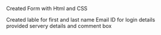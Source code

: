 Created Form with Html and CSS

Created lable for first and last name 
Email ID for login details  
provided servery details and comment box


 
